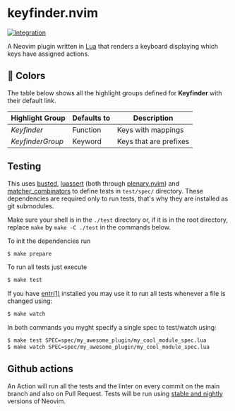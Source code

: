 # keyfinder.nvim

[![Integration][integration-badge]][integration-runs]

A Neovim plugin written in [Lua][lua] that renders a keyboard displaying which
keys have assigned actions.

## 🎨 Colors

The table below shows all the highlight groups defined for **Keyfinder** with their default link.

| Highlight Group     | Defaults to | Description                                 |
| ------------------- | ----------- | ------------------------------------------- |
| _Keyfinder_         | Function    | Keys with mappings                          |
| _KeyfinderGroup_    | Keyword     | Keys that are prefixes                      |

## Testing

This uses [busted][busted], [luassert][luassert] (both through
[plenary.nvim][plenary]) and [matcher_combinators][matcher_combinators] to
define tests in `test/spec/` directory. These dependencies are required only to
run tests, that's why they are installed as git submodules.

Make sure your shell is in the `./test` directory or, if it is in the root directory,
replace `make` by `make -C ./test` in the commands below.

To init the dependencies run

```bash
$ make prepare
```

To run all tests just execute

```bash
$ make test
```

If you have [entr(1)][entr] installed you may use it to run all tests whenever a
file is changed using:

```bash
$ make watch
```

In both commands you myght specify a single spec to test/watch using:

```bash
$ make test SPEC=spec/my_awesome_plugin/my_cool_module_spec.lua
$ make watch SPEC=spec/my_awesome_plugin/my_cool_module_spec.lua
```

## Github actions

An Action will run all the tests and the linter on every commit on the main
branch and also on Pull Request. Tests will be run using
[stable and nightly][neovim-test-versions] versions of Neovim.

[lua]: https://www.lua.org/
[entr]: https://eradman.com/entrproject/
[luarocks]: https://luarocks.org/
[busted]: https://olivinelabs.com/busted/
[luassert]: https://github.com/Olivine-Labs/luassert
[plenary]: https://github.com/nvim-lua/plenary.nvim
[matcher_combinators]: https://github.com/m00qek/matcher_combinators.lua
[integration-badge]: https://github.com/jokajak/keyfinder.nvim/actions/workflows/integration.yml/badge.svg
[integration-runs]: https://github.com/jokajak/keyfinder.nvim/actions/workflows/integration.yml
[neovim-test-versions]: .github/workflows/integration.yml#L17
[help]: doc/keyfinder.txt
